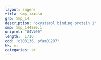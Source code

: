 ```yaml
---
layout: smgene
title: Smp_144850
grp: Smp_14
description: "oxysterol binding protein 1"
smp: Smp_144850.1
uniprot: "G4VN00"
length:  1716
cdd: "cl03136, pfam01237"
kk: ns
categories: sm
---
```

